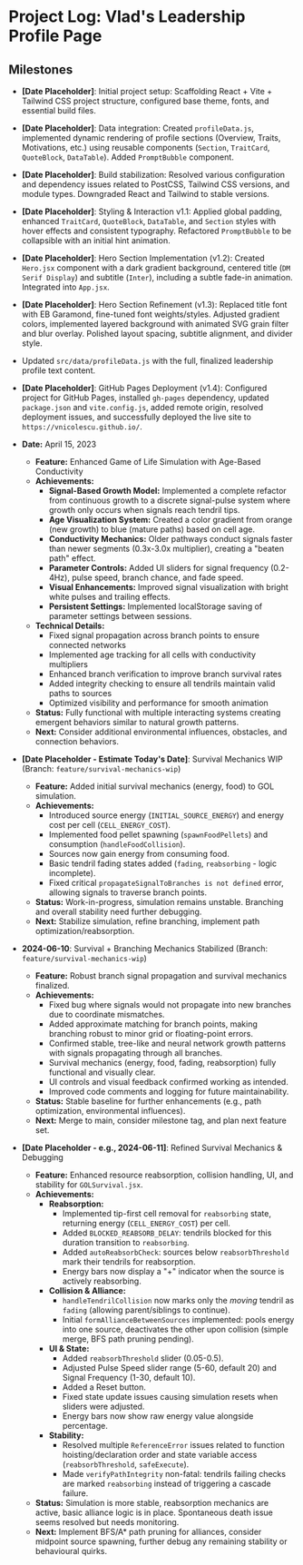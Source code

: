 # Project Log: Vlad's Leadership Profile Page

## Milestones

- **[Date Placeholder]**: Initial project setup: Scaffolding React + Vite + Tailwind CSS project structure, configured base theme, fonts, and essential build files.
- **[Date Placeholder]**: Data integration: Created `profileData.js`, implemented dynamic rendering of profile sections (Overview, Traits, Motivations, etc.) using reusable components (`Section`, `TraitCard`, `QuoteBlock`, `DataTable`). Added `PromptBubble` component.
- **[Date Placeholder]**: Build stabilization: Resolved various configuration and dependency issues related to PostCSS, Tailwind CSS versions, and module types. Downgraded React and Tailwind to stable versions.
- **[Date Placeholder]**: Styling & Interaction v1.1: Applied global padding, enhanced `TraitCard`, `QuoteBlock`, `DataTable`, and `Section` styles with hover effects and consistent typography. Refactored `PromptBubble` to be collapsible with an initial hint animation.
- **[Date Placeholder]**: Hero Section Implementation (v1.2): Created `Hero.jsx` component with a dark gradient background, centered title (`DM Serif Display`) and subtitle (`Inter`), including a subtle fade-in animation. Integrated into `App.jsx`.
- **[Date Placeholder]**: Hero Section Refinement (v1.3): Replaced title font with EB Garamond, fine-tuned font weights/styles. Adjusted gradient colors, implemented layered background with animated SVG grain filter and blur overlay. Polished layout spacing, subtitle alignment, and divider style.
- Updated `src/data/profileData.js` with the full, finalized leadership profile text content.
- **[Date Placeholder]**: GitHub Pages Deployment (v1.4): Configured project for GitHub Pages, installed `gh-pages` dependency, updated `package.json` and `vite.config.js`, added remote origin, resolved deployment issues, and successfully deployed the live site to `https://vnicolescu.github.io/`.
- **Date:** April 15, 2023
  - **Feature:** Enhanced Game of Life Simulation with Age-Based Conductivity
  - **Achievements:**
    - **Signal-Based Growth Model:** Implemented a complete refactor from continuous growth to a discrete signal-pulse system where growth only occurs when signals reach tendril tips.
    - **Age Visualization System:** Created a color gradient from orange (new growth) to blue (mature paths) based on cell age.
    - **Conductivity Mechanics:** Older pathways conduct signals faster than newer segments (0.3x-3.0x multiplier), creating a "beaten path" effect.
    - **Parameter Controls:** Added UI sliders for signal frequency (0.2-4Hz), pulse speed, branch chance, and fade speed.
    - **Visual Enhancements:** Improved signal visualization with bright white pulses and trailing effects.
    - **Persistent Settings:** Implemented localStorage saving of parameter settings between sessions.
  - **Technical Details:**
    - Fixed signal propagation across branch points to ensure connected networks
    - Implemented age tracking for all cells with conductivity multipliers
    - Enhanced branch verification to improve branch survival rates
    - Added integrity checking to ensure all tendrils maintain valid paths to sources
    - Optimized visibility and performance for smooth animation
  - **Status:** Fully functional with multiple interacting systems creating emergent behaviors similar to natural growth patterns.
  - **Next:** Consider additional environmental influences, obstacles, and connection behaviors.

- **[Date Placeholder - Estimate Today's Date]**: Survival Mechanics WIP (Branch: `feature/survival-mechanics-wip`)
  - **Feature:** Added initial survival mechanics (energy, food) to GOL simulation.
  - **Achievements:**
    - Introduced source energy (`INITIAL_SOURCE_ENERGY`) and energy cost per cell (`CELL_ENERGY_COST`).
    - Implemented food pellet spawning (`spawnFoodPellets`) and consumption (`handleFoodCollision`).
    - Sources now gain energy from consuming food.
    - Basic tendril fading states added (`fading`, `reabsorbing` - logic incomplete).
    - Fixed critical `propagateSignalToBranches is not defined` error, allowing signals to traverse branch points.
  - **Status:** Work-in-progress, simulation remains unstable. Branching and overall stability need further debugging.
  - **Next:** Stabilize simulation, refine branching, implement path optimization/reabsorption.

- **2024-06-10**: Survival + Branching Mechanics Stabilized (Branch: `feature/survival-mechanics-wip`)
  - **Feature:** Robust branch signal propagation and survival mechanics finalized.
  - **Achievements:**
    - Fixed bug where signals would not propagate into new branches due to coordinate mismatches.
    - Added approximate matching for branch points, making branching robust to minor grid or floating-point errors.
    - Confirmed stable, tree-like and neural network growth patterns with signals propagating through all branches.
    - Survival mechanics (energy, food, fading, reabsorption) fully functional and visually clear.
    - UI controls and visual feedback confirmed working as intended.
    - Improved code comments and logging for future maintainability.
  - **Status:** Stable baseline for further enhancements (e.g., path optimization, environmental influences).
  - **Next:** Merge to main, consider milestone tag, and plan next feature set.

- **[Date Placeholder - e.g., 2024-06-11]**: Refined Survival Mechanics & Debugging
  - **Feature:** Enhanced resource reabsorption, collision handling, UI, and stability for `GOLSurvival.jsx`.
  - **Achievements:**
    - **Reabsorption:**
      - Implemented tip-first cell removal for `reabsorbing` state, returning energy (`CELL_ENERGY_COST`) per cell.
      - Added `BLOCKED_REABSORB_DELAY`: tendrils blocked for this duration transition to `reabsorbing`.
      - Added `autoReabsorbCheck`: sources below `reabsorbThreshold` mark their tendrils for reabsorption.
      - Energy bars now display a "+" indicator when the source is actively reabsorbing.
    - **Collision & Alliance:**
      - `handleTendrilCollision` now marks only the *moving* tendril as `fading` (allowing parent/siblings to continue).
      - Initial `formAllianceBetweenSources` implemented: pools energy into one source, deactivates the other upon collision (simple merge, BFS path pruning pending).
    - **UI & State:**
      - Added `reabsorbThreshold` slider (0.05-0.5).
      - Adjusted Pulse Speed slider range (5-60, default 20) and Signal Frequency (1-30, default 10).
      - Added a Reset button.
      - Fixed state update issues causing simulation resets when sliders were adjusted.
      - Energy bars now show raw energy value alongside percentage.
    - **Stability:**
      - Resolved multiple `ReferenceError` issues related to function hoisting/declaration order and state variable access (`reabsorbThreshold`, `safeExecute`).
      - Made `verifyPathIntegrity` non-fatal: tendrils failing checks are marked `reabsorbing` instead of triggering a cascade failure.
  - **Status:** Simulation is more stable, reabsorption mechanics are active, basic alliance logic is in place. Spontaneous death issue seems resolved but needs monitoring.
  - **Next:** Implement BFS/A* path pruning for alliances, consider midpoint source spawning, further debug any remaining stability or behavioural quirks.
